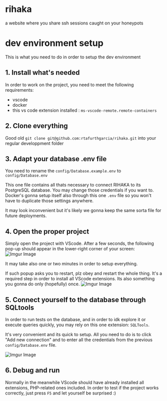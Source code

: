 # rihaka

a website where you share ssh sessions caught on your honeypots

# dev environment setup
This is what you need to do in order to setup the dev environment

## 1. Install what's needed
In order to work on the project, you need to meet the following requirements:

- vscode
- docker
- this vs code extension installed : `ms-vscode-remote.remote-containers`

## 2. Clone everything
Good old `git clone git@github.com:rtafurthgarcia/rihaka.git` into your regular developpment folder

## 3. Adapt your database .env file
You need to rename the `config/Database.example.env` to `config/Database.env`

This one file contains all thats necessary to connect RIHAKA to its PostgreSQL database. You may change those credentials if you want to. Docker's gonna setup itself also through this one `.env` file so you won't have to duplicate those settings anywhere.

It may look inconvenient but it's likely we gonna keep the same sorta file for future deployments. 

## 4. Open the proper project
Simply open the project with VScode. After a few seconds, the following pop-up should appear in the lower-right corner of your screen:
![Imgur Image](https://i.imgur.com/iiJEIZG.png)

It may take also one or two minutes in order to setup everything. 

If such popup asks you to restart, plz obey and restart the whole thing. It's a required step in order to install all VScode extensions. 
Its also something you gonna do only (hopefully) once.
![Imgur Image](https://i.imgur.com/gS53dpo.png) 

## 5. Connect yourself to the database through SQLtools
In order to run tests on the database, and in order to idk explore it or execute queries quickly, you may rely on this one extension: 
`SQLTools`. 

It's very convenient and its quick to setup. All you need to do is to click "Add new connection" and to enter all the credentials from the previous `config/Database.env` file. 

![Imgur Image](https://i.imgur.com/56w6By8.png) 

## 6. Debug and run 
Normally in the meanwhile VScode should have already installed all extensions, PHP-related ones included. 
In order to test if the project works correctly, just press `F5` and let yourself be surprised :)
